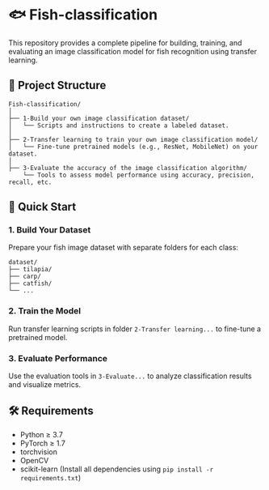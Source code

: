 # 🐟 Fish-classification

This repository provides a complete pipeline for building, training, and evaluating an image classification model for fish recognition using transfer learning.

## 📁 Project Structure

```
Fish-classification/
│
├── 1-Build your own image classification dataset/
│   └── Scripts and instructions to create a labeled dataset.
│
├── 2-Transfer learning to train your own image classification model/
│   └── Fine-tune pretrained models (e.g., ResNet, MobileNet) on your dataset.
│
├── 3-Evaluate the accuracy of the image classification algorithm/
    └── Tools to assess model performance using accuracy, precision, recall, etc.
```

## 🚀 Quick Start

### 1. Build Your Dataset

Prepare your fish image dataset with separate folders for each class:

```
dataset/
├── tilapia/
├── carp/
├── catfish/
└── ...
```

### 2. Train the Model

Run transfer learning scripts in folder `2-Transfer learning...` to fine-tune a pretrained model.

### 3. Evaluate Performance

Use the evaluation tools in `3-Evaluate...` to analyze classification results and visualize metrics.

## 🛠️ Requirements

* Python ≥ 3.7
* PyTorch ≥ 1.7
* torchvision
* OpenCV
* scikit-learn
  (Install all dependencies using `pip install -r requirements.txt`)



